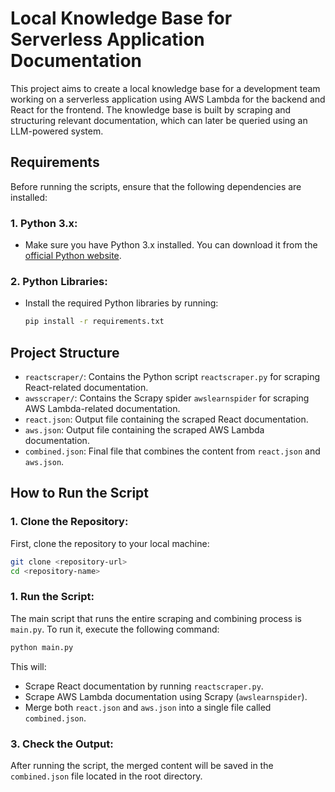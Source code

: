 # Local Knowledge Base for Serverless Application Documentation

This project aims to create a local knowledge base for a development team working on a serverless application using AWS Lambda for the backend and React for the frontend. The knowledge base is built by scraping and structuring relevant documentation, which can later be queried using an LLM-powered system.

## Requirements

Before running the scripts, ensure that the following dependencies are installed:

### 1. **Python 3.x**:

- Make sure you have Python 3.x installed. You can download it from the [official Python website](https://www.python.org/downloads/).

### 2. **Python Libraries**:

- Install the required Python libraries by running:
  ```bash
  pip install -r requirements.txt
  ```

## Project Structure

- `reactscraper/`: Contains the Python script `reactscraper.py` for scraping React-related documentation.
- `awsscraper/`: Contains the Scrapy spider `awslearnspider` for scraping AWS Lambda-related documentation.
- `react.json`: Output file containing the scraped React documentation.
- `aws.json`: Output file containing the scraped AWS Lambda documentation.
- `combined.json`: Final file that combines the content from `react.json` and `aws.json`.

## How to Run the Script

### 1. **Clone the Repository**:

First, clone the repository to your local machine:

```bash
git clone <repository-url>
cd <repository-name>
```

### 1. **Run the Script**:

The main script that runs the entire scraping and combining process is `main.py`. To run it, execute the following command:

```bash
python main.py
```

This will:

- Scrape React documentation by running `reactscraper.py`.
- Scrape AWS Lambda documentation using Scrapy (`awslearnspider`).
- Merge both `react.json` and `aws.json` into a single file called `combined.json`.

### 3. **Check the Output**:
After running the script, the merged content will be saved in the `combined.json` file located in the root directory.

